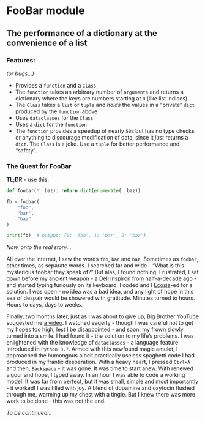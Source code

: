 # FooBar module

## The performance of a dictionary at the convenience of a list

### Features:

*(or bugs...)*

- Provides a `function` and a `Class`
- The `function` takes an arbitrary number of `arguments` and returns a dictionary where the keys are numbers starting at `0` (like list indices).
- The `Class` takes a `list` or `tuple` and *holds* the values in a “private” `dict` produced by the `function` above
- Uses `dataclasses` for the `Class`
- Uses a `dict` for the `function`
- The `function` provides a speedup of nearly `50%` but has no type checks or anything to discourage modification of data, since it *just* returns a `dict`. The `Class` is a joke. Use a `tuple` for better performance and “safety”.

### The Quest for FooBar

**TL;DR** - use this:

```python
def foobar(*__baz): return dict(enumerate(__baz))

fb = foobar(
    "foo",
    "bar",
    "baz"
)

print(fb)  # output: {0: 'foo', 1: 'bar', 2: 'baz'}
```

*Now, onto the real story...*

All over the internet, I saw the words `foo`, `bar` and `baz`. Sometimes as `foobar`, other times, as separate words. I searched far and wide - “What is this mysterious foobar they speak of?” But alas, I found nothing. Frustrated, I sat down before my ancient weapon - a Dell Inspiron from half-a-decade ago - and started typing furiously on its keyboard. I coded and I [Ecosia](https://www.ecosia.org/)-ed for a solution. I was open - no idea was a bad idea, and any light of hope in this sea of despair would be showered with gratitude. Minutes turned to hours. Hours to days, days to weeks.

Finally, two months later, just as I was about to give up, Big Brother YouTube suggested me [a video](https://youtu.be/vBH6GRJ1REM). I watched eagerly - though I was careful not to get my hopes too high, lest I be disappointed - and soon, my frown slowly turned into a smile. I had found it - the solution to my life’s problems. I was enlightened with the knowledge of `dataclasses` - a language feature introduced in `Python 3.7`. Armed with this newfound magic amulet, I approached the humongous albeit practically useless spaghetti code I had produced in my frantic desperation. With a heavy heart, I pressed `Ctrl+A` and then, `Backspace` - it was gone. It was time to start anew. With renewed vigour and hope, I typed away. In an hour I was able to code a working model. It was far from perfect, but it was small, simple and most importantly - it worked! I was filled with joy. A blend of dopamine and oxytocin flushed through me, warming up my chest with a tingle. But I knew there was more work to be done - this was not the end.

*To be continued...*

